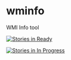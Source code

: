 # wminfo
WMI Info tool

[![Stories in Ready](https://badge.waffle.io/fessxxl/wminfo.svg?label=ready&title=Ready)](http://waffle.io/fessxxl/wminfo)

[![Stories in In Progress](https://badge.waffle.io/fessxxl/wminfo.svg?label=In%20Progress&title=In%20Progress)](http://waffle.io/fessxxl/wminfo)
